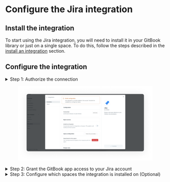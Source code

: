# Configure the Jira integration

## Install the integration

To start using the Jira integration, you will need to install it in your GitBook library or just on a single space. To do this, follow the steps described in the [install an integration](../install-an-integration.md) section.

## Configure the integration

<details>

<summary>Step 1: Authorize the connection</summary>

In the **configuration** section of the integration's configuration screen, click the **authorize** button.

</details>

<figure><img src="../../../.gitbook/assets/Configure-Jira-integration.png" alt=""><figcaption></figcaption></figure>

<details>

<summary>Step 2: Grant the GitBook app access to your Jira account</summary>

This will open up a pop-up window requesting permission for the GitBook app to access your Figma account.

Make sure that you're logged in with the correct Jira account. You can see which account you are logged in with under the **allow access** button.

Then, click the **allow access** button to grant permission and complete the authorization flow.

This will bring you back to the integration's configuration screen if the authorization was successful.

</details>

<details>

<summary>Step 3: Configure which spaces the integration is installed on (Optional)</summary>

Next you can choose to install the integration on all spaces in your organization (under **space access**), or choose to install it on select spaces by choosing them individually (under **space configuration**).

</details>
